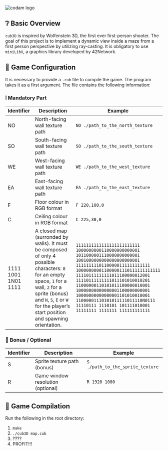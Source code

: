 ![codam logo](https://www.datocms-assets.com/4526/1560770259-logocodamblack-copy.svg)

## ❔ Basic Overview

`cub3D` is inspired by Wolfenstein 3D, the first ever first-person shooter. The goal of this project is to implement a dynamic view inside a maze from a first person perspective by utilizing ray-casting. It is obligatory to use `miniLibX`, a graphics library developed by 42Network.

## 📜 Game Configuration

It is necessary to provide a `.cub` file to compile the game. The program takes it as a first argument. The file contains the following information:

### ❕ Mandatory Part

| Identifier | Description | Example |
| --- | --- | --- |
| NO | North-facing wall texture path | `NO ./path_to_the_north_texture` |
| SO | South-facing wall texture path | `SO ./path_to_the_south_texture` |
| WE | West-facing wall texture path | `WE ./path_to_the_west_texture` |
| EA | East-facing wall texture path | `EA ./path_to_the_east_texture` |
| F | Floor colour in RGB format | `F 220,100,0` |
| C | Ceiling colour in RGB format | `C 225,30,0` |
| 1111 <br />1001 <br />1N01 <br />1111 | A closed map (surronded by walls). It must be composed of only 4 possible characters: `0` for an empty space, `1` for a wall, `2` for a sprite (bonus) and `N`, `S`, `E` or `W` for the player’s start position and spawning orientation. |      ``1111111111111111111111111`` <br />``1000000000110000000000001`` <br />``1011000001110000000000001`` <br />``1001000000000000000000001`` <br />``11111111101100000111111111111`` <br />``100000000011000001110111111111111`` <br />``11110111111111011100000012001`` <br />``11110111111111011101010010201`` <br />``11000000110101011100000010001 ``<br />``10000000000000001100000000001`` <br />``10000000000000001101010010001`` <br />``11000001110101011111011110N0111`` <br />``11110111 1110101 101111010001`` <br />``11111111 1111111 111111111111`` <br />

### 🎰 Bonus / Optional

| Identifier | Description | Example |
| --- | --- | --- |
| S | Sprite texture path (bonus) | `S ./path_to_the_sprite_texture` |
| R | Game window resolution (optional) | `R 1920 1080` |

## 🔲 Game Compilation

Run the following in the root directory:
1. `make`
2. ``./cub3D map.cub``
3. ????
4. PROFIT!!!
